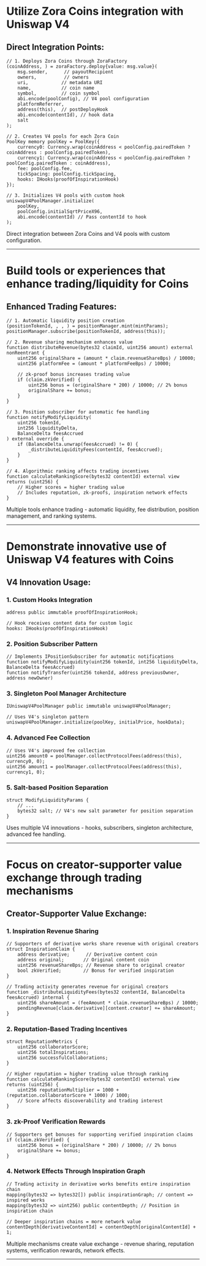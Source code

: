 #  **Utilize Zora Coins integration with Uniswap V4**

## Direct Integration Points:
```solidity
// 1. Deploys Zora Coins through ZoraFactory
(coinAddress, ) = zoraFactory.deploy{value: msg.value}(
    msg.sender,      // payoutRecipient
    owners,          // owners
    uri,            // metadata URI
    name,           // coin name
    symbol,         // coin symbol
    abi.encode(poolConfig), // V4 pool configuration
    platformReferrer,
    address(this),  // postDeployHook
    abi.encode(contentId), // hook data
    salt
);

// 2. Creates V4 pools for each Zora Coin
PoolKey memory poolKey = PoolKey({
    currency0: Currency.wrap(coinAddress < poolConfig.pairedToken ? coinAddress : poolConfig.pairedToken),
    currency1: Currency.wrap(coinAddress < poolConfig.pairedToken ? poolConfig.pairedToken : coinAddress),
    fee: poolConfig.fee,
    tickSpacing: poolConfig.tickSpacing,
    hooks: IHooks(proofOfInspirationHook)
});

// 3. Initializes V4 pools with custom hook
uniswapV4PoolManager.initialize(
    poolKey,
    poolConfig.initialSqrtPriceX96,
    abi.encode(contentId) // Pass contentId to hook
);
```

 Direct integration between Zora Coins and V4 pools with custom configuration.

---

#  **Build tools or experiences that enhance trading/liquidity for Coins**

## Enhanced Trading Features:
```solidity
// 1. Automatic liquidity position creation
(positionTokenId, , , ) = positionManager.mint(mintParams);
positionManager.subscribe(positionTokenId, address(this));

// 2. Revenue sharing mechanism enhances value
function distributeRevenue(bytes32 claimId, uint256 amount) external nonReentrant {
    uint256 originalShare = (amount * claim.revenueShareBps) / 10000;
    uint256 platformFee = (amount * platformFeeBps) / 10000;
    
    // zk-proof bonus increases trading value
    if (claim.zkVerified) {
        uint256 bonus = (originalShare * 200) / 10000; // 2% bonus
        originalShare += bonus;
    }
}

// 3. Position subscriber for automatic fee handling
function notifyModifyLiquidity(
    uint256 tokenId,
    int256 liquidityDelta,
    BalanceDelta feesAccrued
) external override {
    if (BalanceDelta.unwrap(feesAccrued) != 0) {
        _distributeLiquidityFees(contentId, feesAccrued);
    }
}

// 4. Algorithmic ranking affects trading incentives
function calculateRankingScore(bytes32 contentId) external view returns (uint256) {
    // Higher scores = higher trading value
    // Includes reputation, zk-proofs, inspiration network effects
}
```
 Multiple tools enhance trading - automatic liquidity, fee distribution, position management, and ranking systems.

---

#  Demonstrate innovative use of Uniswap V4 features with Coins

## V4 Innovation Usage:

### **1. Custom Hooks Integration**
```solidity
address public immutable proofOfInspirationHook;

// Hook receives content data for custom logic
hooks: IHooks(proofOfInspirationHook)
```

### **2. Position Subscriber Pattern**
```solidity
// Implements IPositionSubscriber for automatic notifications
function notifyModifyLiquidity(uint256 tokenId, int256 liquidityDelta, BalanceDelta feesAccrued)
function notifyTransfer(uint256 tokenId, address previousOwner, address newOwner)
```

### **3. Singleton Pool Manager Architecture**
```solidity
IUniswapV4PoolManager public immutable uniswapV4PoolManager;

// Uses V4's singleton pattern
uniswapV4PoolManager.initialize(poolKey, initialPrice, hookData);
```

### **4. Advanced Fee Collection**
```solidity
// Uses V4's improved fee collection
uint256 amount0 = poolManager.collectProtocolFees(address(this), currency0, 0);
uint256 amount1 = poolManager.collectProtocolFees(address(this), currency1, 0);
```

### **5. Salt-based Position Separation**
```solidity
struct ModifyLiquidityParams {
    // ...
    bytes32 salt; // V4's new salt parameter for position separation
}
```

 Uses multiple V4 innovations - hooks, subscribers, singleton architecture, advanced fee handling.

---

# Focus on creator-supporter value exchange through trading mechanisms

## Creator-Supporter Value Exchange:

### **1. Inspiration Revenue Sharing**
```solidity
// Supporters of derivative works share revenue with original creators
struct InspirationClaim {
    address derivative;      // Derivative content coin
    address original;       // Original content coin  
    uint256 revenueShareBps; // Revenue share to original creator
    bool zkVerified;        // Bonus for verified inspiration
}

// Trading activity generates revenue for original creators
function _distributeLiquidityFees(bytes32 contentId, BalanceDelta feesAccrued) internal {
    uint256 shareAmount = (feeAmount * claim.revenueShareBps) / 10000;
    pendingRevenue[claim.derivative][content.creator] += shareAmount;
}
```

### **2. Reputation-Based Trading Incentives**
```solidity
struct ReputationMetrics {
    uint256 collaboratorScore;
    uint256 totalInspirations;
    uint256 successfulCollaborations;
}

// Higher reputation = higher trading value through ranking
function calculateRankingScore(bytes32 contentId) external view returns (uint256) {
    uint256 reputationMultiplier = 1000 + (reputation.collaboratorScore * 1000) / 1000;
    // Score affects discoverability and trading interest
}
```

### **3. zk-Proof Verification Rewards**
```solidity
// Supporters get bonuses for supporting verified inspiration claims
if (claim.zkVerified) {
    uint256 bonus = (originalShare * 200) / 10000; // 2% bonus
    originalShare += bonus;
}
```

### **4. Network Effects Through Inspiration Graph**
```solidity
// Trading activity in derivative works benefits entire inspiration chain
mapping(bytes32 => bytes32[]) public inspirationGraph; // content => inspired works
mapping(bytes32 => uint256) public contentDepth; // Position in inspiration chain

// Deeper inspiration chains = more network value
contentDepth[derivativeContentId] = contentDepth[originalContentId] + 1;
```

Multiple mechanisms create value exchange - revenue sharing, reputation systems, verification rewards, network effects.

---

